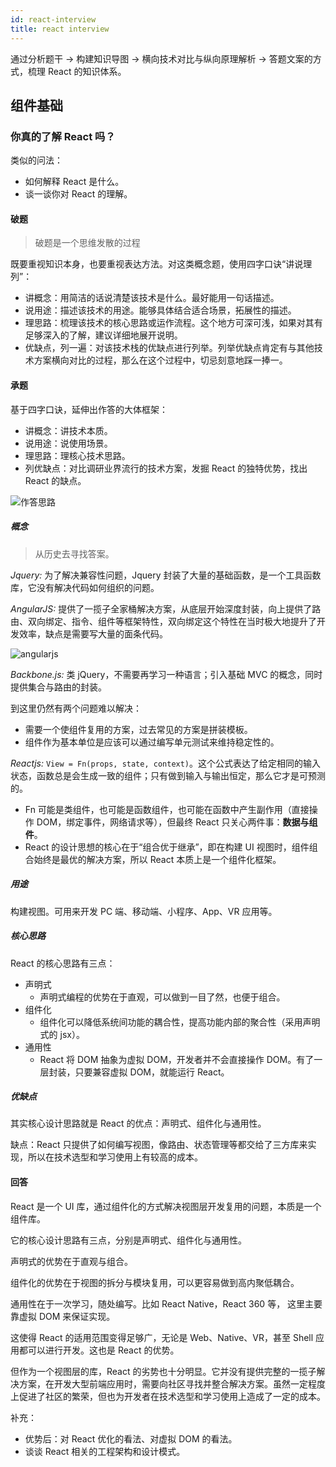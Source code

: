 ```yaml
---
id: react-interview
title: react interview
---
```


通过分析题干 → 构建知识导图 → 横向技术对比与纵向原理解析 → 答题文案的方式，梳理 React 的知识体系。

## 组件基础

### 你真的了解 React 吗？

类似的问法：

- 如何解释 React 是什么。
- 谈一谈你对 React 的理解。

#### 破题

> 破题是一个思维发散的过程

既要重视知识本身，也要重视表达方法。对这类概念题，使用四字口诀“讲说理列”：

- 讲概念：用简洁的话说清楚该技术是什么。最好能用一句话描述。
- 说用途：描述该技术的用途。能够具体结合适合场景，拓展性的描述。
- 理思路：梳理该技术的核心思路或运作流程。这个地方可深可浅，如果对其有足够深入的了解，建议详细地展开说明。
- 优缺点，列一遍：对该技术栈的优缺点进行列举。列举优缺点肯定有与其他技术方案横向对比的过程，那么在这个过程中，切忌刻意地踩一捧一。

#### 承题

基于四字口诀，延伸出作答的大体框架：

- 讲概念：讲技术本质。
- 说用途：说使用场景。
- 理思路：理核心技术思路。
- 列优缺点：对比调研业界流行的技术方案，发掘 React 的独特优势，找出 React 的缺点。

![作答思路](https://ypyun.ywhoo.cn/assets/20210524161616.png)

##### 概念

> 从历史去寻找答案。

_Jquery:_ 为了解决兼容性问题，Jquery 封装了大量的基础函数，是一个工具函数库，它没有解决代码如何组织的问题。

_AngularJS:_ 提供了一揽子全家桶解决方案，从底层开始深度封装，向上提供了路由、双向绑定、指令、组件等框架特性，双向绑定这个特性在当时极大地提升了开发效率，缺点是需要写大量的面条代码。

![angularjs](https://ypyun.ywhoo.cn/assets/20210524162454.png)

_Backbone.js:_ 类 jQuery，不需要再学习一种语言；引入基础 MVC 的概念，同时提供集合与路由的封装。

到这里仍然有两个问题难以解决：

- 需要一个使组件复用的方案，过去常见的方案是拼装模板。
- 组件作为基本单位是应该可以通过编写单元测试来维持稳定性的。

_Reactjs:_ `View = Fn(props, state, context)`。这个公式表达了给定相同的输入状态，函数总是会生成一致的组件；只有做到输入与输出恒定，那么它才是可预测的。

- Fn 可能是类组件，也可能是函数组件，也可能在函数中产生副作用（直接操作 DOM，绑定事件，网络请求等），但最终 React 只关心两件事：**数据与组件**。
- React 的设计思想的核心在于“组合优于继承”，即在构建 UI 视图时，组件组合始终是最优的解决方案，所以 React 本质上是一个组件化框架。

##### 用途

构建视图。可用来开发 PC 端、移动端、小程序、App、VR 应用等。

##### 核心思路

React 的核心思路有三点：

- 声明式
  - 声明式编程的优势在于直观，可以做到一目了然，也便于组合。
- 组件化
  - 组件化可以降低系统间功能的耦合性，提高功能内部的聚合性（采用声明式的 jsx）。
- 通用性
  - React 将 DOM 抽象为虚拟 DOM，开发者并不会直接操作 DOM。有了一层封装，只要兼容虚拟 DOM，就能运行 React。

##### 优缺点

其实核心设计思路就是 React 的优点：声明式、组件化与通用性。

缺点：React 只提供了如何编写视图，像路由、状态管理等都交给了三方库来实现，所以在技术选型和学习使用上有较高的成本。

#### 回答

React 是一个 UI 库，通过组件化的方式解决视图层开发复用的问题，本质是一个组件库。

它的核心设计思路有三点，分别是声明式、组件化与通用性。

声明式的优势在于直观与组合。

组件化的优势在于视图的拆分与模块复用，可以更容易做到高内聚低耦合。

通用性在于一次学习，随处编写。比如 React Native，React 360 等， 这里主要靠虚拟 DOM 来保证实现。

这使得 React 的适用范围变得足够广，无论是 Web、Native、VR，甚至 Shell 应用都可以进行开发。这也是 React 的优势。

但作为一个视图层的库，React 的劣势也十分明显。它并没有提供完整的一揽子解决方案，在开发大型前端应用时，需要向社区寻找并整合解决方案。虽然一定程度上促进了社区的繁荣，但也为开发者在技术选型和学习使用上造成了一定的成本。

补充：

- 优势后：对 React 优化的看法、对虚拟 DOM 的看法。
- 谈谈 React 相关的工程架构和设计模式。
